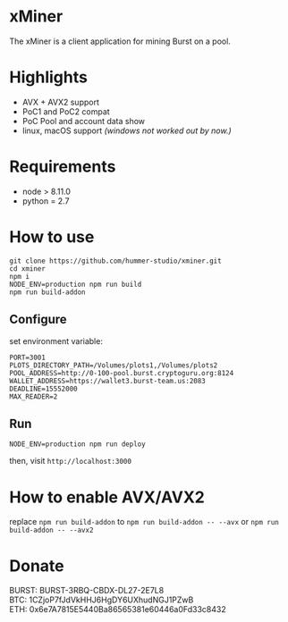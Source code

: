 # xMiner
The xMiner is a client application for mining Burst on a pool.

# Highlights
- AVX + AVX2 support 
- PoC1 and PoC2 compat
- PoC Pool and account data show
- linux, macOS support *(windows not worked out by now.)*

# Requirements
- node > 8.11.0
- python = 2.7

# How to use
```
git clone https://github.com/hummer-studio/xminer.git
cd xminer  
npm i
NODE_ENV=production npm run build
npm run build-addon
```

## Configure
set environment variable:
```
PORT=3001  
PLOTS_DIRECTORY_PATH=/Volumes/plots1,/Volumes/plots2  
POOL_ADDRESS=http://0-100-pool.burst.cryptoguru.org:8124  
WALLET_ADDRESS=https://wallet3.burst-team.us:2083  
DEADLINE=15552000  
MAX_READER=2  
```
## Run
`NODE_ENV=production npm run deploy`


then, visit `http://localhost:3000`

# How to enable AVX/AVX2
replace `npm run build-addon` to `npm run build-addon -- --avx` or `npm run build-addon -- --avx2`

# Donate
BURST: BURST-3RBQ-CBDX-DL27-2E7L8  
BTC: 1CZjoP7fJdVkHHJ6HgDY6UXhudNGJ1PZwB  
ETH: 0x6e7A7815E5440Ba86565381e60446a0Fd33c8432   